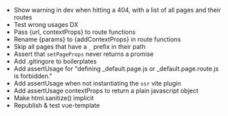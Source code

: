 - Show warning in dev when hitting a 404, with a list of all pages and their routes
- Test wrong usages DX
- Pass {url, contextProps} to route functions
- Rename {params} to {addContextProps} in route functions
- Skip all pages that have a `_` prefix in their path
- Assert that `setPageProps` never returns a promise
- Add .gitingore to boilerplates
- Add assertUsage for "defining _default.page.js or _default.page.route.js is forbidden."
- Add assertUsage when not instantiating the `ssr` vite plugin
- Add assertUsage contextProps to return a plain javascript object
- Make html.sanitize() implicit
- Republish & test vue-template

